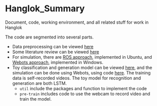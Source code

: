 # Hanglok_Summary
Document, code, working environment, and all related stuff for work in Hanglok

The code are segmented into several parts. 
- Data preprocessing can be viewed [here](https://github.com/randulfzhao/Hanglok_Summary/tree/main/Data%20Preprocessing)
- Some literature review can be viewed [here](https://github.com/randulfzhao/Hanglok_Summary/tree/main/Literature%20Review)
- For simulation, there are [ROS approach](https://github.com/randulfzhao/Hanglok_Summary/tree/main/Simulation/ROS), implemented in Ubuntu, and [Webots approach](https://github.com/randulfzhao/Hanglok_Summary/tree/main/Simulation/Webots), implemented in Windows.
- Toy classification and generation model can be viewed [here](https://github.com/randulfzhao/Hanglok_Summary/tree/main/Toy%20Classification%20and%20Generation%20Model), and the simulation can be done using Webots, using code [here](https://github.com/randulfzhao/Hanglok_Summary/tree/main/Toy%20Classification%20and%20Generation%20Model/controllers). The training data is self-recorded videos. The toy model for recognition and generation are both LSTM.
    - `util` include the packages and function to implement the code
    - `pre-train` includes code to use the webcam to record video and train the model.